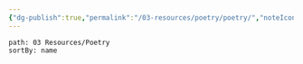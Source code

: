 ```yaml
---
{"dg-publish":true,"permalink":"/03-resources/poetry/poetry/","noteIcon":"","created":"2025-01-01T05:42:13.530+01:00","updated":"2025-01-01T21:03:10.880+01:00"}
---
```


~~~~note-gallery 
path: 03 Resources/Poetry
sortBy: name
~~~~
